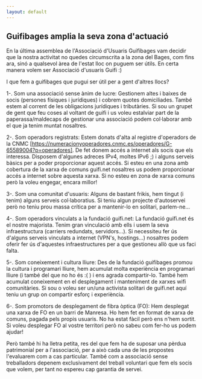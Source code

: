 ```yaml
---
layout: default
---
```

## Guifibages amplia la seva zona d'actuació

En la última assemblea de l'Associació d'Usuaris Guifibages vam decidir que la nostra activitat no quedes circumscrita a la zona del Bages, com fins ara, sinó a qualsevol àrea de l'estat lloc on puguem ser útils. En certa manera volem ser Associació d'usuaris Guifi :)

I que fem a guifibages que pugui ser útil per a gent d'altres llocs?

1-. Som una associació sense ànim de lucre:
Gestionem altes i baixes de socis (persones físiques i jurídiques) i cobrem quotes domiciliades. També estem al corrent de les obligacions jurídiques i tributàries. Si sou un grupet de gent que feu coses al voltant de guifi i us voleu estalviar part de la paperassa/maldecaps de gestionar una associació podem col·laborar amb el que ja tenim muntat nosaltres.
    
2-. Som operadors registrats:
Estem donats d'alta al registre d'operadors de la CNMC [https://numeracionyoperadores.cnmc.es/operadores/G-65589004?p=operadores]. De fet donem accés a internet als socis que els interessa. Disposem d'algunes adreces IPv4, moltes IPv6 ;) i alguns serveis bàsics per a poder proporcionar aquest accés. Si esteu en una zona amb cobertura de la xarxa de comuns guifi.net nosaltres us podem proporcionar accés a internet sobre aquesta xarxa. Si no esteu en zona de xarxa comuns però la voleu engegar, encara millor!
    
3-. Som una comunitat d'usuaris:
Alguns de bastant frikis, hem tingut (i tenim) alguns serveis col·laboratius. Si teniu algun projecte d'autoservei però no teniu prou massa crítica per a mantenir-lo en solitari, parlem-ne...
    
4-. Som operadors vinculats a la fundació guifi.net:
La fundació guifi.net és el nostre majorista. Tenim gran vinculació amb ells i usem la seva infraestructura (carriers redundats, servidors...). Si necessiteu fer ús d'alguns serveis vinculats a internet (VPN's, hostings...) nosaltres podem oferir fer ús d'aquestes infraestructures per a que gestioneu allò que us faci falta.
    
5-. Som coneixement i cultura lliure:
Des de la fundació guifibages promou la cultura i programari lliure, hem acumulat molta experiència en programari lliure (i també del que no ho és :( ) i ens agrada compartir-lo. També hem acumulat coneixement en el desplegament i manteniment de xarxes wifi comunitàries. Si sou o voleu ser un/una activista solitari de guifi.net aquí teniu un grup on compartir esforç i experiència.
    
6-. Som promotors de desplegament de fibra òptica (FO):
Hem desplegat una xarxa de FO en un barri de Manresa. Ho hem fet en format de xarxa de comuns, pagada pels propis usuaris. No ha estat fàcil però ens n'hem sortit. Si voleu desplegar FO al vostre territori però no sabeu com fer-ho us podem ajudar!
    
Però també hi ha lletra petita, res del que fem ha de suposar una pèrdua patrimonial per a l'associació, per a això cada una de les propostes l'evaluarem com a cas particular. També com a associació sense treballadors depenem exclusivament del treball voluntari que fem els socis que volem, per tant no espereu cap garantia de servei.
